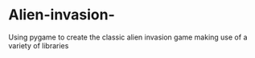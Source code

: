 # Alien-invasion-
Using pygame to create the classic alien invasion game making use of a variety of libraries
